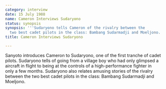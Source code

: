 ```yaml
---
category: interview
date: 15 July 1988
name: Cameron Interviews Sudaryono
status: synopsis
synopsis: '''Sudaryono tells Cameron of the rivalry between the
  two best cadet pilots in the class: Bambang Sudarmadji and Moeljono.'''
title: Cameron Interviews Sudaryono

---
```


Sanyoto introduces Cameron to Sudaryono, one of the first tranche of cadet pilots. Sudaryono tells of going from a village boy who had only glimpsed a aircraft in flight to being at the controls of a high-performance fighter in only a few months. Sudaryono also relates amusing stories of the rivalry between the two best cadet pilots in the class: Bambang Sudarmadji and Moeljono.